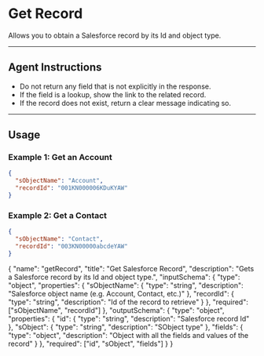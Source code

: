 # Get Record

Allows you to obtain a Salesforce record by its Id and object type.

---
## Agent Instructions
- Do not return any field that is not explicitly in the response.
- If the field is a lookup, show the link to the related record.
- If the record does not exist, return a clear message indicating so.

---
## Usage

### Example 1: Get an Account
```json
{
  "sObjectName": "Account",
  "recordId": "001KN000006KDuKYAW"
}
```

### Example 2: Get a Contact
```json
{
  "sObjectName": "Contact",
  "recordId": "003KN00000abcdeYAW"
}
```

{
  "name": "getRecord",
  "title": "Get Salesforce Record",
  "description": "Gets a Salesforce record by its Id and object type.",
  "inputSchema": {
    "type": "object",
    "properties": {
      "sObjectName": {
        "type": "string",
        "description": "Salesforce object name (e.g. Account, Contact, etc.)"
      },
      "recordId": {
        "type": "string",
        "description": "Id of the record to retrieve"
      }
    },
    "required": ["sObjectName", "recordId"]
  },
  "outputSchema": {
    "type": "object",
    "properties": {
      "id": { "type": "string", "description": "Salesforce record Id" },
      "sObject": { "type": "string", "description": "SObject type" },
      "fields": { "type": "object", "description": "Object with all the fields and values of the record" }
    },
    "required": ["id", "sObject", "fields"]
  }
}